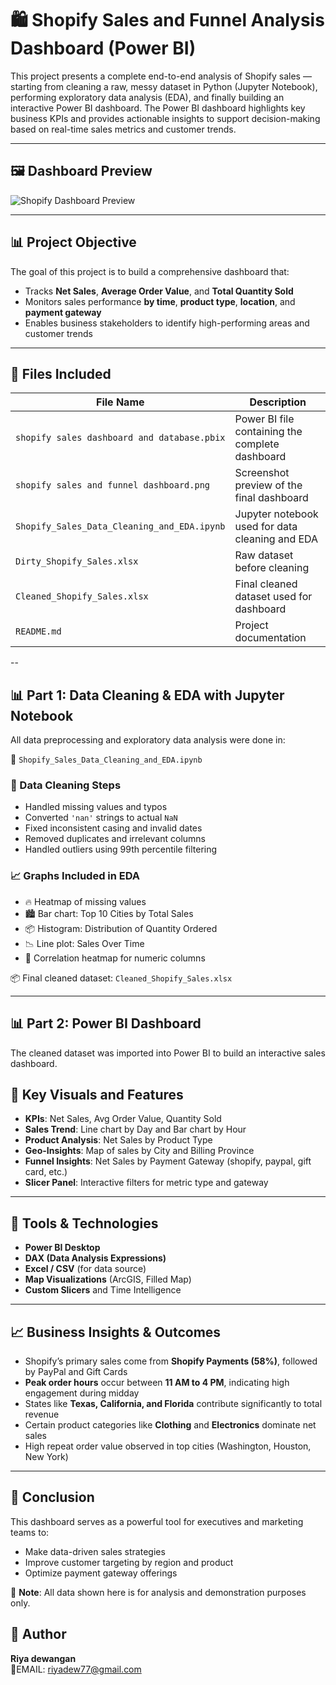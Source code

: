 # 🛍️ Shopify Sales and Funnel Analysis Dashboard (Power BI)
This project presents a complete end-to-end analysis of Shopify sales — starting from cleaning a raw, messy dataset in Python (Jupyter Notebook), performing exploratory data analysis (EDA), and finally building an interactive Power BI dashboard.
The Power BI dashboard highlights key business KPIs and provides actionable insights to support decision-making based on real-time sales metrics and customer trends.


---

## 🖼️ Dashboard Preview
![Shopify Dashboard Preview](https://github.com/riyadewangan08/shopify-sales-analysis/raw/045b3218760363393447eca6983b7f6c412b6cf6/shopify%20sales%20and%20funnel%20dashboard.png)



---

## 📊 Project Objective

The goal of this project is to build a comprehensive dashboard that:
- Tracks **Net Sales**, **Average Order Value**, and **Total Quantity Sold**
- Monitors sales performance **by time**, **product type**, **location**, and **payment gateway**
- Enables business stakeholders to identify high-performing areas and customer trends

---

## 📁 Files Included

| File Name                                  | Description                                               |
|--------------------------------------------|-----------------------------------------------------------|
| `shopify sales dashboard and database.pbix` | Power BI file containing the complete dashboard           |
| `shopify sales and funnel dashboard.png`    | Screenshot preview of the final dashboard                 |
| `Shopify_Sales_Data_Cleaning_and_EDA.ipynb` | Jupyter notebook used for data cleaning and EDA           |
| `Dirty_Shopify_Sales.xlsx`                 | Raw dataset before cleaning                               |
| `Cleaned_Shopify_Sales.xlsx`               | Final cleaned dataset used for dashboard                  |
| `README.md`                                | Project documentation                                     |


--
## 📊 Part 1: Data Cleaning & EDA with Jupyter Notebook

All data preprocessing and exploratory data analysis were done in:

📄 `Shopify_Sales_Data_Cleaning_and_EDA.ipynb`

### 🧹 Data Cleaning Steps
- Handled missing values and typos
- Converted `'nan'` strings to actual `NaN`
- Fixed inconsistent casing and invalid dates
- Removed duplicates and irrelevant columns
- Handled outliers using 99th percentile filtering

### 📈 Graphs Included in EDA
- 🔥 Heatmap of missing values
- 🏙️ Bar chart: Top 10 Cities by Total Sales
- 📦 Histogram: Distribution of Quantity Ordered
- 📉 Line plot: Sales Over Time
- 🧩 Correlation heatmap for numeric columns

📦 Final cleaned dataset: `Cleaned_Shopify_Sales.xlsx`

---

## 📊 Part 2: Power BI Dashboard

The cleaned dataset was imported into Power BI to build an interactive sales dashboard.

## 📌 Key Visuals and Features

- **KPIs**: Net Sales, Avg Order Value, Quantity Sold
- **Sales Trend**: Line chart by Day and Bar chart by Hour
- **Product Analysis**: Net Sales by Product Type
- **Geo-Insights**: Map of sales by City and Billing Province
- **Funnel Insights**: Net Sales by Payment Gateway (shopify, paypal, gift card, etc.)
- **Slicer Panel**: Interactive filters for metric type and gateway

---

## 🔧 Tools & Technologies

- **Power BI Desktop**
- **DAX (Data Analysis Expressions)**
- **Excel / CSV** (for data source)
- **Map Visualizations** (ArcGIS, Filled Map)
- **Custom Slicers** and Time Intelligence

---

## 📈 Business Insights & Outcomes

- Shopify’s primary sales come from **Shopify Payments (58%)**, followed by PayPal and Gift Cards
- **Peak order hours** occur between **11 AM to 4 PM**, indicating high engagement during midday
- States like **Texas, California, and Florida** contribute significantly to total revenue
- Certain product categories like **Clothing** and **Electronics** dominate net sales
- High repeat order value observed in top cities (Washington, Houston, New York)

---

## 🧠 Conclusion

This dashboard serves as a powerful tool for executives and marketing teams to:
- Make data-driven sales strategies
- Improve customer targeting by region and product
- Optimize payment gateway offerings

📌 **Note**: All data shown here is for analysis and demonstration purposes only.


## 👤 Author

**Riya dewangan**  
📧EMAIL: riyadew77@gmail.com



